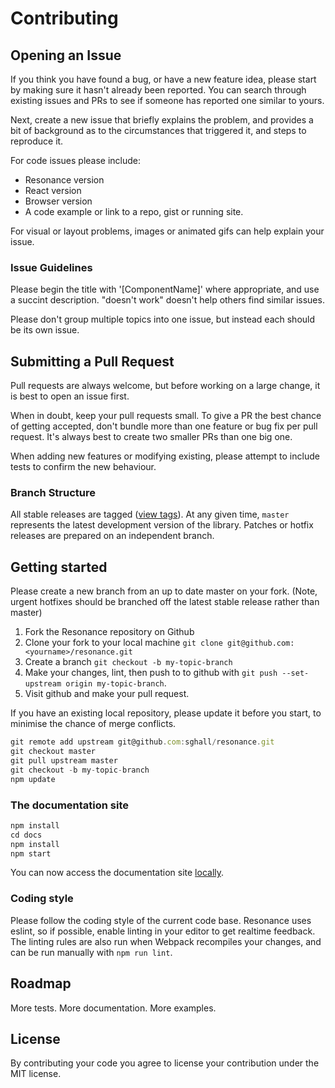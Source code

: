 # Contributing

## Opening an Issue

If you think you have found a bug, or have a new feature idea, please start by making sure it hasn't already been reported. You can search through existing issues and PRs to see if someone has reported one similar to yours.

Next, create a new issue that briefly explains the problem, and provides a bit of background as to the circumstances that triggered it, and steps to reproduce it.

For code issues please include:
* Resonance version
* React version
* Browser version
* A code example or link to a repo, gist or running site.

For visual or layout problems, images or animated gifs can help explain your issue.

### Issue Guidelines

Please begin the title with '[ComponentName]' where appropriate, and use a succint description. "doesn't work" doesn't help others find similar issues.

Please don't group multiple topics into one issue, but instead each should be its own issue.

## Submitting a Pull Request

Pull requests are always welcome, but before working on a large change, it is best to open an issue first.

When in doubt, keep your pull requests small. To give a PR the best chance of getting accepted, don't bundle more than one feature or bug fix per pull request. It's always best to create two smaller PRs than one big one.

When adding new features or modifying existing, please attempt to include tests to confirm the new behaviour.

### Branch Structure

All stable releases are tagged ([view tags](https://github.com/sghall/resonance/tags)). At any given time, `master` represents the latest development version of the library. Patches or hotfix releases are prepared on an independent branch.

## Getting started

Please create a new branch from an up to date master on your fork. (Note, urgent hotfixes should be branched off the latest stable release rather than master)

1. Fork the Resonance repository on Github
2. Clone your fork to your local machine `git clone git@github.com:<yourname>/resonance.git`
3. Create a branch `git checkout -b my-topic-branch`
4. Make your changes, lint, then push to to github with `git push --set-upstream origin my-topic-branch`.
5. Visit github and make your pull request.

If you have an existing local repository, please update it before you start, to minimise the chance of merge conflicts.
```js
git remote add upstream git@github.com:sghall/resonance.git
git checkout master
git pull upstream master
git checkout -b my-topic-branch
npm update
```

### The documentation site

```js
npm install
cd docs
npm install
npm start
```
You can now access the documentation site [locally](http://localhost:3000).

### Coding style

Please follow the coding style of the current code base. Resonance uses eslint, so if possible, enable linting in your editor to get realtime feedback. The linting rules are also run when Webpack recompiles your changes, and can be run manually with `npm run lint`.

## Roadmap

More tests.
More documentation.
More examples.

## License

By contributing your code you agree to license your contribution under the MIT license.
